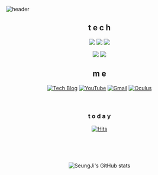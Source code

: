 
![header](https://capsule-render.vercel.app/api?type=waving&color=auto&height=300&section=header&text=JungSeungJi&fontSize=70&textColor=white)

<div align=center>

## t e c h
  <img src="https://img.shields.io/badge/C-A8B9CC?style=flat-square&logo=C&logoColor=white"/></a> 
  <img src="https://img.shields.io/badge/C Sharp-239120?style=flat-square&logo=C Sharp&logoColor=white"/></a>
  <img src="https://img.shields.io/badge/Java-007396?style=flat-square&logo=Java&logoColor=white"/></a>
  
<img src="https://img.shields.io/badge/Visual%20Studio%20Code-007ACC?style=flat-square&logo=Visual%20Studio%20Code&logoColor=white"/></a>
<img src="https://img.shields.io/badge/Unity-000000?style=flat-square&logo=Unity&logoColor=white"/></a> 
  
## m e 
  [![Tech Blog](https://img.shields.io/badge/Blog-FF5722?style=flat-square&logo=blogger&logoColor=white)](https://tmdwl806.tistory.com/)
  [![YouTube](https://img.shields.io/badge/YouTube-FF0000?style=flat-square&logo=YouTube&logoColor=white)](https://www.youtube.com/channel/UCSYQsdUUZ2BY_cOnZfhuDpg)
  [![Gmail](https://img.shields.io/badge/Gmail-EA4335?style=flat-square&logo=Gmail&logoColor=white)](mailto:one.hotseungji@gmail.com)
  [![Oculus](https://img.shields.io/badge/Oculus-1C1E20?style=flat-square&logo=Oculus&logoColor=white)](https://secure.oculus.com/my/profile/)
  <br><br><br>


### t o d a y  
[![Hits](https://hits.seeyoufarm.com/api/count/incr/badge.svg?url=https%3A%2F%2Fgithub.com%2FJungSeungJi&count_bg=%23FF0000&title_bg=%23555555&icon=&icon_color=%23E7E7E7&title=hits&edge_flat=false)](https://hits.seeyoufarm.com)
<br><br><br><br><br>


![SeungJi's GitHub stats](https://github-readme-stats.vercel.app/api?username=JungSeungJi&show_icons=true&theme=react)
